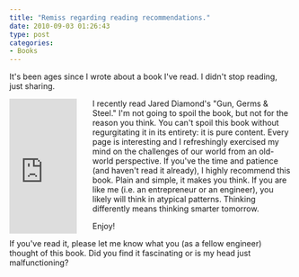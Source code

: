 ```yaml
---
title: "Remiss regarding reading recommendations."
date: 2010-09-03 01:26:43
type: post
categories:
- Books
---
```


<p>It's been ages since I wrote about a book I've read.  I didn't stop reading, just sharing.</p>  <iframe src="https://rcm.amazon.com/e/cm?lt1=_blank&bc1=000000&IS2=1&bg1=FFFFFF&fc1=000000&lc1=0000FF&t=lethargy-20&o=1&p=8&l=as1&m=amazon&f=ifr&md=10FE9736YVPPT7A0FBG2&asins=B000PHOY0A" style="float:left; width:120px;height:240px; margin-right:2em;" scrolling="no" marginwidth="0" marginheight="0" frameborder="0"></iframe>  <p>I recently read Jared Diamond's "Gun, Germs &amp; Steel."  I'm not going to spoil the book, but not for the reason you think.  You can't spoil this book without regurgitating it in its entirety: it is pure content.  Every page is interesting and I refreshingly exercised my mind on the challenges of our world from an old-world perspective.  If you've the time and patience (and haven't read it already), I highly recommend this book.  Plain and simple, it makes you think.  If you are like me (i.e. an entrepreneur or an engineer), you likely will think in atypical patterns.  Thinking differently means thinking smarter tomorrow.</p>  <p>Enjoy!</p>  <p>If you've read it, please let me know what you (as a fellow engineer) thought of this book.  Did you find it fascinating or is my head just malfunctioning?</p> <br style="clear:left;"/>
